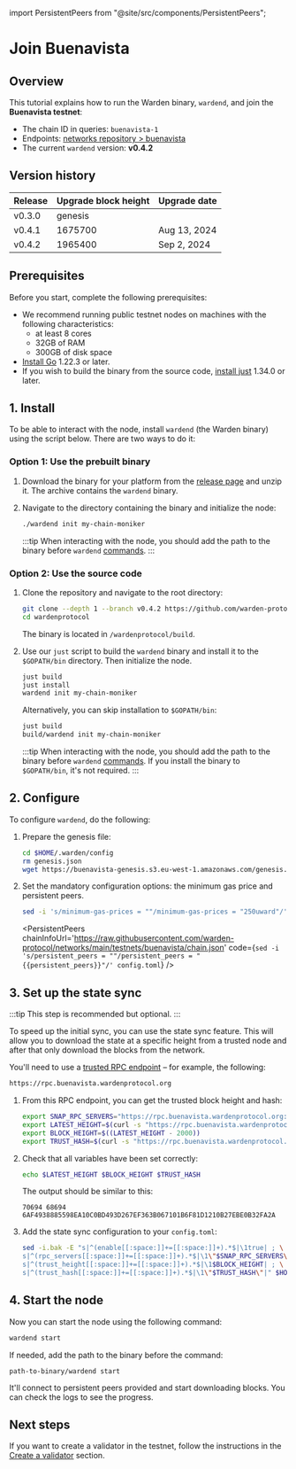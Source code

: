﻿---
sidebar_position: 1
---

import PersistentPeers from "@site/src/components/PersistentPeers";

# Join Buenavista

## Overview

This tutorial explains how to run the Warden binary, `wardend`, and join the **Buenavista testnet**:

- The chain ID in queries: `buenavista-1`
- Endpoints: [networks repository > buenavista](https://github.com/warden-protocol/networks/tree/main/testnets/buenavista)
- The current `wardend` version: **v0.4.2**

## Version history

| Release | Upgrade block height | Upgrade date |
| ------- | -------------------- | ------------ |
| v0.3.0  | genesis              |              |
| v0.4.1  | 1675700              | Aug 13, 2024 |
| v0.4.2  | 1965400              | Sep 2, 2024  |

## Prerequisites

Before you start, complete the following prerequisites:

- We recommend running public testnet nodes on machines with the following characteristics:
  - at least 8 cores
  - 32GB of RAM
  - 300GB of disk space
- [Install Go](https://golang.org/doc/install) 1.22.3 or later.
- If you wish to build the binary from the source code, [install just](https://github.com/casey/just) 1.34.0 or later.

## 1. Install

To be able to interact with the node, install `wardend` (the Warden binary) using the script below. There are two ways to do it:

### Option 1: Use the prebuilt binary

1. Download the binary for your platform from the [release page](https://github.com/warden-protocol/wardenprotocol/releases/tag/v0.4.2) and unzip it. The archive contains the `wardend` binary.

2. Navigate to the directory containing the binary and initialize the node:
  
   ```bash
   ./wardend init my-chain-moniker
   ```

   :::tip
   When interacting with the node, you should add the path to the binary before `wardend` [commands](/operate-a-node/node-commands).
   :::


### Option 2: Use the source code

1. Clone the repository and navigate to the root directory:

   ```bash
   git clone --depth 1 --branch v0.4.2 https://github.com/warden-protocol/wardenprotocol
   cd wardenprotocol
   ```

   The binary is located in `/wardenprotocol/build`.

2. Use our `just` script to build the `wardend` binary and install it to the `$GOPATH/bin` directory. Then initialize the node.
   
   ```bash
   just build
   just install
   wardend init my-chain-moniker
   ```
   
   Alternatively, you can skip installation to `$GOPATH/bin`:
   
   ```bash
   just build
   build/wardend init my-chain-moniker
   ```
   
   :::tip
   When interacting with the node, you should add the path to the binary before `wardend` [commands](/operate-a-node/node-commands). If you install the binary to `$GOPATH/bin`, it's not required.
   :::

## 2. Configure

To configure `wardend`, do the following:

1. Prepare the genesis file:

   ```bash
   cd $HOME/.warden/config
   rm genesis.json
   wget https://buenavista-genesis.s3.eu-west-1.amazonaws.com/genesis.json.tar.xz | tar -xJ
   ```

2. Set the mandatory configuration options: the minimum gas price and persistent peers.

   ```bash
   sed -i 's/minimum-gas-prices = ""/minimum-gas-prices = "250uward"/' app.toml
   ```

   <PersistentPeers
   chainInfoUrl='https://raw.githubusercontent.com/warden-protocol/networks/main/testnets/buenavista/chain.json'
   code={`sed -i 's/persistent_peers = ""/persistent_peers = "{{persistent_peers}}"/' config.toml`} />

## 3. Set up the state sync

:::tip
This step is recommended but optional.
:::

To speed up the initial sync, you can use the state sync feature. This will allow you to download the state at a specific height from a trusted node and after that only download the blocks from the network.

You'll need to use a [trusted RPC endpoint](https://github.com/warden-protocol/networks/blob/main/testnets/buenavista/chain.json) – for example, the following:

```bash
https://rpc.buenavista.wardenprotocol.org
```

1. From this RPC endpoint, you can get the trusted block height and hash:

   ```bash
   export SNAP_RPC_SERVERS="https://rpc.buenavista.wardenprotocol.org:443,https://rpc.buenavista.wardenprotocol.org:443    "
   export LATEST_HEIGHT=$(curl -s "https://rpc.buenavista.wardenprotocol.org/block" | jq -r .result.block.header.height)
   export BLOCK_HEIGHT=$((LATEST_HEIGHT - 2000))
   export TRUST_HASH=$(curl -s "https://rpc.buenavista.wardenprotocol.org/block?height=$BLOCK_HEIGHT" | jq -r .result.block_id.hash)
   ```

2. Check that all variables have been set correctly:

   ```bash
   echo $LATEST_HEIGHT $BLOCK_HEIGHT $TRUST_HASH
   ```

   The output should be similar to this:

   ```
   70694 68694 6AF4938885598EA10C0BD493D267EF363B067101B6F81D1210B27EBE0B32FA2A
   ```

3. Add the state sync configuration to your `config.toml`:

   ```bash
   sed -i.bak -E "s|^(enable[[:space:]]+=[[:space:]]+).*$|\1true| ; \
   s|^(rpc_servers[[:space:]]+=[[:space:]]+).*$|\1\"$SNAP_RPC_SERVERS\"| ; \
   s|^(trust_height[[:space:]]+=[[:space:]]+).*$|\1$BLOCK_HEIGHT| ; \
   s|^(trust_hash[[:space:]]+=[[:space:]]+).*$|\1\"$TRUST_HASH\"|" $HOME/.warden/config/config.toml
   ```

## 4. Start the node

Now you can start the node using the following command:

```bash
wardend start
```

If needed, add the path to the binary before the command:

```
path-to-binary/wardend start
```

It'll connect to persistent peers provided and start downloading blocks. You can check the logs to see the progress.

## Next steps

If you want to create a validator in the testnet, follow the instructions in the [Create a validator](/operate-a-node/create-a-validator) section.
